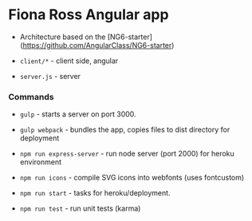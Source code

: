 # Fiona Ross Angular app

- Architecture based on the [NG6-starter] (https://github.com/AngularClass/NG6-starter)

- `client/*` - client side, angular
- `server.js` - server

### Commands

- `gulp` - starts a server on port 3000.

- `gulp webpack` - bundles the app, copies files to dist directory for deployment

- `npm run express-server` - run node server (port 2000) for heroku environment

- `npm run icons` - compile SVG icons into webfonts (uses fontcustom)

- `npm run start` - tasks for heroku/deployment.

- `npm run test` - run unit tests (karma)
